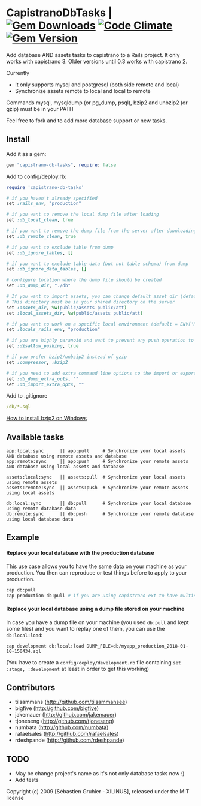 # CapistranoDbTasks | [![Gem Downloads](http://img.shields.io/gem/dt/capistrano-db-tasks.svg)](https://rubygems.org/gems/capistrano-db-tasks) [![Code Climate](https://codeclimate.com/github/sgruhier/capistrano-db-tasks/badges/gpa.svg)](https://codeclimate.com/github/sgruhier/capistrano-db-tasks) [![Gem Version](https://badge.fury.io/rb/capistrano-db-tasks.svg)](http://badge.fury.io/rb/capistrano-db-tasks)

Add database AND assets tasks to capistrano to a Rails project. It only works with capistrano 3. Older versions until 0.3 works with capistrano 2.

Currently

* It only supports mysql and postgresql (both side remote and local)
* Synchronize assets remote to local and local to remote

Commands mysql, mysqldump (or pg\_dump, psql), bzip2 and unbzip2 (or gzip) must be in your PATH

Feel free to fork and to add more database support or new tasks.

## Install

Add it as a gem:

```ruby
gem "capistrano-db-tasks", require: false
```

Add to config/deploy.rb:

```ruby
require 'capistrano-db-tasks'

# if you haven't already specified
set :rails_env, "production"

# if you want to remove the local dump file after loading
set :db_local_clean, true

# if you want to remove the dump file from the server after downloading
set :db_remote_clean, true

# if you want to exclude table from dump
set :db_ignore_tables, []

# if you want to exclude table data (but not table schema) from dump
set :db_ignore_data_tables, []

# configure location where the dump file should be created
set :db_dump_dir, "./db"

# If you want to import assets, you can change default asset dir (default = system)
# This directory must be in your shared directory on the server
set :assets_dir, %w(public/assets public/att)
set :local_assets_dir, %w(public/assets public/att)

# if you want to work on a specific local environment (default = ENV['RAILS_ENV'] || 'development')
set :locals_rails_env, "production"

# if you are highly paranoid and want to prevent any push operation to the server
set :disallow_pushing, true

# if you prefer bzip2/unbzip2 instead of gzip
set :compressor, :bzip2

# if you need to add extra command line options to the import or export commands
set :db_dump_extra_opts, ""
set :db_import_extra_opts, ""
```

Add to .gitignore

```yml
/db/*.sql
```

[How to install bzip2 on Windows](http://stackoverflow.com/a/25625988/3324219)

## Available tasks

```
app:local:sync      || app:pull     # Synchronize your local assets AND database using remote assets and database
app:remote:sync     || app:push     # Synchronize your remote assets AND database using local assets and database

assets:local:sync   || assets:pull  # Synchronize your local assets using remote assets
assets:remote:sync  || assets:push  # Synchronize your remote assets using local assets

db:local:sync       || db:pull      # Synchronize your local database using remote database data
db:remote:sync      || db:push      # Synchronize your remote database using local database data
```

## Example

#### Replace your local database with the production database

This use case allows you to have the same data on your machine as your production.
You then can reproduce or test things before to apply to your production.

```bash
cap db:pull
cap production db:pull # if you are using capistrano-ext to have multistages
```

#### Replace your local database using a dump file stored on your machine

In case you have a dump file on your machine (you used `db:pull` and kept some files)
and you want to replay one of them, you can use the `db:local:load`:

```
cap development db:local:load DUMP_FILE=db/myapp_production_2018-01-10-150434.sql
```
(You have to create a `config/deploy/development.rb` file containing
`set :stage, :development` at least in order to get this working)

## Contributors

* tilsammans (http://github.com/tilsammansee)
* bigfive    (http://github.com/bigfive)
* jakemauer  (http://github.com/jakemauer)
* tjoneseng  (http://github.com/tjoneseng)
* numbata    (http://github.com/numbata)
* rafaelsales (http://github.com/rafaelsales)
* rdeshpande (http://github.com/rdeshpande)

## TODO

* May be change project's name as it's not only database tasks now :)
* Add tests

Copyright (c) 2009 [Sébastien Gruhier - XILINUS], released under the MIT license
